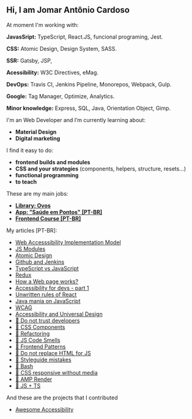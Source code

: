 ## Hi, I am Jomar Antônio Cardoso

At moment I'm working with:

**JavasSript:** TypeScript, React.JS, funcional programing, Jest.

**CSS:** Atomic Design, Design System, SASS.

**SSR:** Gatsby, JSP,

**Acessibility:** W3C Directives, eMag.

**DevOps:** Travis CI, Jenkins Pipeline, Monorepos, Webpack, Gulp.

**Google:** Tag Manager, Optimize, Analytics.

**Minor knowledge:** Express, SQL, Java, Orientation Object, Gimp.

I'm an Web Developer and I’m currently learning about:
 
- **Material Design**
- **Digital marketing**

I find it easy to do:

- **frontend builds and modules**
- **CSS and your strategies** (components, helpers, structure, resets...)
- **functional programming**
- **to teach**

These are my main jobs:

- **[Library: Ovos](https://github.com/jomarcardoso/ovos)**
- **[App: "Saúde em Pontos" [PT-BR]](https://github.com/jomarcardoso/saude-em-pontos-2)**
- **[Frontend Course [PT-BR]](https://github.com/jomarcardoso/curso-frontend)**

My articles [PT-BR]:

- [Web Accesssibility Implementation Model](https://onedrive.live.com/?authkey=%21AAeLShjixe9fz84&cid=00664A182AE91239&id=664A182AE91239%2156186&parId=664A182AE91239%2155844&o=OneUp)
- [JS Modules](https://github.com/jomarcardoso/dojo-jsmodules)
- [Atomic Design](https://github.com/jomarcardoso/dojo-AtomicDesign)
- [Github and Jenkins](https://github.com/jomarcardoso/dojo-GitHubAndJenkins)
- [TypeScript vs JavaScript](https://github.com/jomarcardoso/dojo-typescript-vs-javascript)
- [Redux](https://github.com/jomarcardoso/dojo-Redux)
- [How a Web page works?](https://github.com/jomarcardoso/dojo-PaginaWeb)
- [Accessibility for devs - part 1](https://github.com/jomarcardoso/dojo-accessibility-vs-dev)
- [Unwritten rules of React](https://github.com/jomarcardoso/dojo-react-rules)
- [Java mania on JavaScript](https://github.com/jomarcardoso/dojo-JavaOnJavascript)
- [WCAG](https://github.com/jomarcardoso/article-diretrizes-de-acessibilidade-wcag)
- [Accessibility and Universal Design](https://github.com/jomarcardoso/accessibility-and-universal-design)
- [🔭 Do not trust developers](https://github.com/jomarcardoso/dojo-escapeFromHelpOnJS)
- [🔭 CSS Components](https://github.com/jomarcardoso/dojo-css-components)
- [🔭 Refactoring](https://github.com/jomarcardoso/dojo-refactoring)
- [🔭 JS Code Smells](https://github.com/jomarcardoso/dojo-CodeSmellJS)
- [🔭 Frontend Patterns](https://github.com/jomarcardoso/dojo-FrontendPatterns)
- [🔭 Do not replace HTML for JS](https://github.com/jomarcardoso/dojo-JavascriptLess)
- [🔭 Styleguide mistakes](https://github.com/jomarcardoso/dojo-StyleguideMistakes)
- [🔭 Bash](https://github.com/jomarcardoso/dojo-bash)
- [🔭 CSS responsive without media](https://github.com/jomarcardoso/dojo-ResponsiveWithNoMedia)
- [🔭 AMP Render](https://github.com/jomarcardoso/dojo-AmpRender)
- [🔭 JS + TS](https://github.com/jomarcardoso/typeScriptLess)

And these are the projects that I contributed

- [Awesome Accessibility](https://github.com/brunopulis/awesome-a11y)

<!--
**jomarcardoso/jomarcardoso** is a ✨ _special_ ✨ repository because its `README.md` (this file) appears on your GitHub profile.

Here are some ideas to get you started:

- 🌱 I’m currently learning about ...
- 🔭 I’m currently working on ...
- 👯 I’m looking to collaborate on ...
- 🤔 I’m looking for help with ...
- 💬 Ask me about ...
- 📫 How to reach me: ...
- 😄 Pronouns: ...
- ⚡ Fun fact: ...
-->
